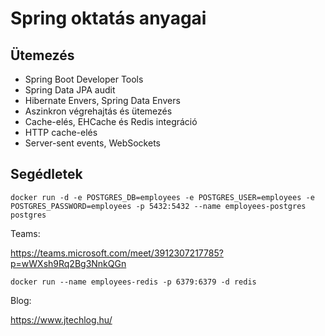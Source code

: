 # Spring oktatás anyagai

## Ütemezés

- Spring Boot Developer Tools
- Spring Data JPA audit
- Hibernate Envers, Spring Data Envers
- Aszinkron végrehajtás és ütemezés
- Cache-elés, EHCache és Redis integráció
- HTTP cache-elés
- Server-sent events, WebSockets

## Segédletek

```shell
docker run -d -e POSTGRES_DB=employees -e POSTGRES_USER=employees -e POSTGRES_PASSWORD=employees -p 5432:5432 --name employees-postgres postgres
```

Teams:

https://teams.microsoft.com/meet/3912307217785?p=wWXsh9Rq2Bg3NnkQGn

```shell
docker run --name employees-redis -p 6379:6379 -d redis
```

Blog:

https://www.jtechlog.hu/